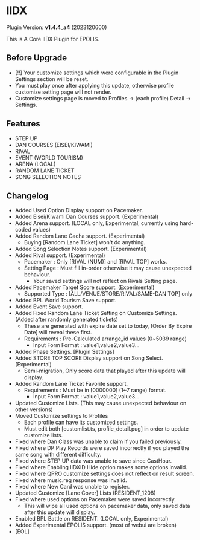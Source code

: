 # IIDX

Plugin Version: **v1.4.4_a4** (2023120600)

This is A Core IIDX Plugin for EPOLIS.

## Before Upgrade
 - [!!] Your customize settings which were configurable in the Plugin Settings section will be reset.
 - You must play once after applying this update, otherwise profile customize setting page will not render.
 - Customize settings page is moved to Profiles -> (each profile) Detail -> Settings.

## Features
 - STEP UP
 - DAN COURSES (EISEI/KIWAMI)
 - RIVAL
 - EVENT (WORLD TOURISM)
 - ARENA (LOCAL)
 - RANDOM LANE TICKET
 - SONG SELECTION NOTES

## Changelog
  - Added Used Option Display support on Pacemaker.
  - Added Eisei/Kiwami Dan Courses support. (Experimental)
  - Added Arena support. (LOCAL only, Experimental, currently using hard-coded values)
  - Added Random Lane Gacha support. (Experimental)
    - Buying [Random Lane Ticket] won't do anything.
  - Added Song Selection Notes support. (Experimental)
  - Added Rival support. (Experimental)
    - Pacemaker : Only [RIVAL (NUM)] and [RIVAL TOP] works.
    - Setting Page : Must fill in-order otherwise it may cause unexpected behaviour.
      - Your saved settings will not reflect on Rivals Setting page.
  - Added Pacemaker Target Score support. (Experimental)
    - Supported Type : [ALL/VENUE/STORE/RIVAL/SAME-DAN TOP] only
  - Added BPL World Tourism Save support.
  - Added Event Save support.
  - Added Fixed Random Lane Ticket Setting on Customize Settings. (Added after randomly generated tickets)
    - These are generated with expire date set to today, [Order By Expire Date] will reveal these first.
    - Requirements : Pre-Calculated arrange_id values (0~5039 range)
      - Input Form Format : value1,value2,value3...
  - Added Phase Settings. [Plugin Settings]
  - Added STORE TOP SCORE Display support on Song Select. (Experimental)
    - Semi-migration, Only score data that played after this update will display.
  - Added Random Lane Ticket Favorite support.
    - Requirements : Must be in [0000000] (1~7 range) format.
      - Input Form Format : value1,value2,value3...
  - Updated Customize Lists. (This may cause unexpected behaviour on other versions)
  - Moved Customize settings to Profiles
    - Each profile can have its customized settings.
    - Must edit both [customlist.ts, profile_detail.pug] in order to update customize lists.
  - Fixed where Dan Class was unable to claim if you failed previously.
  - Fixed where DP Play Records were saved incorrectly if you played the same song with different difficulty.
  - Fixed where STEP UP data was unable to save since CastHour.
  - Fixed where Enabling IIDXID Hide option makes some options invalid.
  - Fixed where QPRO customize settings does not reflect on result screen.
  - Fixed where music.reg response was invalid.
  - Fixed where New Card was unable to register.
  - Updated Customize [Lane Cover] Lists (RESIDENT_1208)
  - Fixed where used options on Pacemaker were saved incorrectly.
    - This will wipe all used options on pacemaker data, only saved data after this update will display.
  - Enabled BPL Battle on RESIDENT. (LOCAL only, Experimental)
  - Added Experimental EPOLIS support. (most of webui are broken)
  - [EOL]
